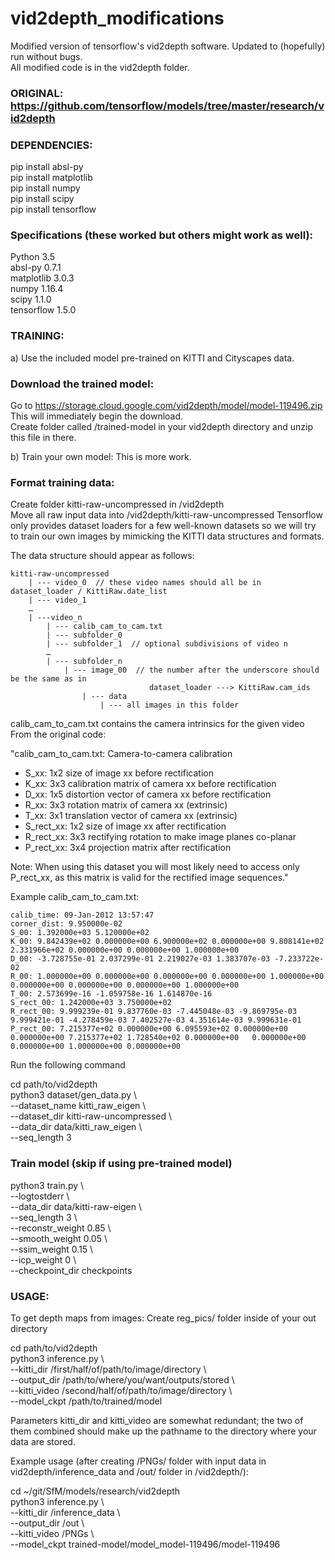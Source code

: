 # vid2depth_modifications
Modified version of tensorflow's vid2depth software. Updated to (hopefully) run without bugs.  
All modified code is in the vid2depth folder.

### ORIGINAL: https://github.com/tensorflow/models/tree/master/research/vid2depth

### DEPENDENCIES:

pip install absl-py  
pip install matplotlib  
pip install numpy  
pip install scipy  
pip install tensorflow  


### Specifications (these worked but others might work as well):

Python        3.5  
absl-py       0.7.1  
matplotlib    3.0.3  
numpy         1.16.4  
scipy         1.1.0  
tensorflow    1.5.0  


### TRAINING:

a) Use the included model pre-trained on KITTI and Cityscapes data. 

### Download the trained model:

Go to https://storage.cloud.google.com/vid2depth/model/model-119496.zip  
This will immediately begin the download.  
Create folder called /trained-model in your vid2depth directory and unzip this file in there.

b) Train your own model:
    This is more work. 
    
### Format training data:

Create folder kitti-raw-uncompressed in /vid2depth  
Move all raw input data into /vid2depth/kitti-raw-uncompressed 
Tensorflow only provides dataset loaders for a few well-known datasets so we will try to train our own images by mimicking the KITTI data structures and formats.  

The data structure should appear as follows: 
```
kitti-raw-uncompressed  
	| --- video_0  // these video names should all be in dataset_loader / KittiRaw.date_list  
	| --- video_1  
	…  
	| ---video_n  
        | --- calib_cam_to_cam.txt  
		| --- subfolder_0  
		| --- subfolder_1  // optional subdivisions of video n  
		…  
		| --- subfolder_n   
            | --- image_00  // the number after the underscore should be the same as in   
		                       dataset_loader ---> KittiRaw.cam_ids  
	            | --- data  
		            | --- all images in this folder  
```
calib_cam_to_cam.txt contains the camera intrinsics for the given video 
From the original code:  

"calib_cam_to_cam.txt: Camera-to-camera calibration  

  - S_xx: 1x2 size of image xx before rectification  
  - K_xx: 3x3 calibration matrix of camera xx before rectification  
  - D_xx: 1x5 distortion vector of camera xx before rectification  
  - R_xx: 3x3 rotation matrix of camera xx (extrinsic)  
  - T_xx: 3x1 translation vector of camera xx (extrinsic)  
  - S_rect_xx: 1x2 size of image xx after rectification  
  - R_rect_xx: 3x3 rectifying rotation to make image planes co-planar  
  - P_rect_xx: 3x4 projection matrix after rectification  

Note: When using this dataset you will most likely need to access only  
P_rect_xx, as this matrix is valid for the rectified image sequences."

Example calib_cam_to_cam.txt:  
```
calib_time: 09-Jan-2012 13:57:47  
corner_dist: 9.950000e-02  
S_00: 1.392000e+03 5.120000e+02  
K_00: 9.842439e+02 0.000000e+00 6.900000e+02 0.000000e+00 9.808141e+02 2.331966e+02 0.000000e+00 0.000000e+00 1.000000e+00  
D_00: -3.728755e-01 2.037299e-01 2.219027e-03 1.383707e-03 -7.233722e-02  
R_00: 1.000000e+00 0.000000e+00 0.000000e+00 0.000000e+00 1.000000e+00 0.000000e+00 0.000000e+00 0.000000e+00 1.000000e+00  
T_00: 2.573699e-16 -1.059758e-16 1.614870e-16  
S_rect_00: 1.242000e+03 3.750000e+02  
R_rect_00: 9.999239e-01 9.837760e-03 -7.445048e-03 -9.869795e-03 9.999421e-01 -4.278459e-03 7.402527e-03 4.351614e-03 9.999631e-01  
P_rect_00: 7.215377e+02 0.000000e+00 6.095593e+02 0.000000e+00 0.000000e+00 7.215377e+02 1.728540e+02 0.000000e+00   0.000000e+00 0.000000e+00 1.000000e+00 0.000000e+00  
```
Run the following command

cd path/to/vid2depth    
python3 dataset/gen_data.py \\  
  --dataset_name kitti_raw_eigen \\  
  --dataset_dir kitti-raw-uncompressed \\  
  --data_dir data/kitti_raw_eigen \\  
  --seq_length 3

### Train model (skip if using pre-trained model)

python3 train.py \\  
  --logtostderr \\  
  --data_dir data/kitti-raw-eigen \\  
  --seq_length 3 \\  
  --reconstr_weight 0.85 \\  
  --smooth_weight 0.05 \\  
  --ssim_weight 0.15 \\  
  --icp_weight 0 \\  
  --checkpoint_dir checkpoints 


### USAGE:

To get depth maps from images:
Create reg_pics/ folder inside of your out directory  

cd path/to/vid2depth  
python3 inference.py \\  
    --kitti_dir /first/half/of/path/to/image/directory \\  
    --output_dir /path/to/where/you/want/outputs/stored \\  
    --kitti_video /second/half/of/path/to/image/directory \\  
    --model_ckpt /path/to/trained/model

Parameters kitti_dir and kitti_video are somewhat redundant; the two of them combined should make up the pathname to the directory where your data are stored.

Example usage (after creating /PNGs/ folder with input data in vid2depth/inference_data and /out/ folder in /vid2depth/):

cd ~/git/SfM/models/research/vid2depth  
python3 inference.py \\  
    --kitti_dir /inference_data \\  
    --output_dir /out \\  
    --kitti_video /PNGs \\  
    --model_ckpt trained-model/model_model-119496/model-119496
